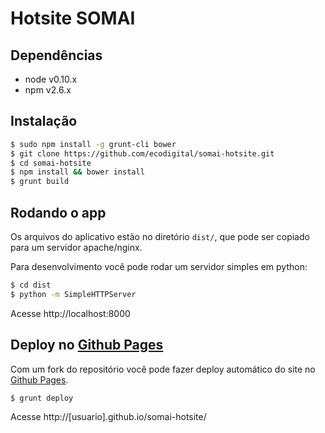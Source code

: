 # Hotsite SOMAI

## Dependências

 - node v0.10.x
 - npm v2.6.x

## Instalação

```sh
$ sudo npm install -g grunt-cli bower
$ git clone https://github.com/ecodigital/somai-hotsite.git
$ cd somai-hotsite
$ npm install && bower install
$ grunt build
```

## Rodando o app

Os arquivos do aplicativo estão no diretório `dist/`, que pode ser copiado para um servidor apache/nginx.

Para desenvolvimento você pode rodar um servidor simples em python:

```sh
$ cd dist
$ python -m SimpleHTTPServer
```

Acesse http://localhost:8000

## Deploy no [Github Pages](https://pages.github.com/)

Com um fork do repositório você pode fazer deploy automático do site no [Github Pages](https://pages.github.com/).

```sh
$ grunt deploy
```

Acesse http://[usuario].github.io/somai-hotsite/
